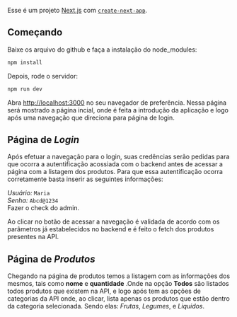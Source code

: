 Esse é um projeto [Next.js](https://nextjs.org/) com [`create-next-app`](https://github.com/vercel/next.js/tree/canary/packages/create-next-app).

## Começando

Baixe os arquivo do github e faça a instalação do node_modules: 
```bash
npm install
```

Depois, rode o servidor:
```bash
npm run dev
```

Abra [http://localhost:3000](http://localhost:3000) no seu navegador de preferência. Nessa página será mostrado a página incial, onde é feita a introdução da aplicação e logo após uma navegação que direciona para página de login.

## Página de *Login*

Após efetuar a navegação para o login, suas credências serão pedidas para que ocorra a autentificação acossiada com o backend antes de acessar a página com a listagem dos produtos.
Para que essa autentificação ocorra corretamente basta inserir as seguintes informações:

*Usuário:* `Maria` <br>
*Senha:* `Abcd@1234` <br>
Fazer o check do admin. <br>

Ao clicar no botão de acessar a navegação é validada de acordo com os parâmetros já estabelecidos no backend e é feito o fetch dos produtos presentes na API.

## Página de *Produtos*
Chegando na página de produtos temos a listagem com as informações dos mesmos, tais como **nome** e **quantidade** .Onde na opção **Todos** são listados todos produtos que existem na API, e logo após tem as opções de categorias da API onde, ao clicar, lista apenas os produtos que estão dentro da categoria selecionada. Sendo elas: *Frutas*, *Legumes*, e *Liquidos*.
